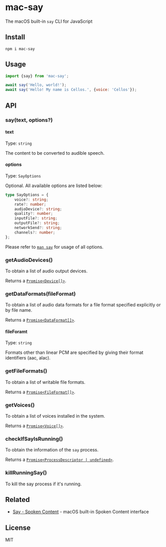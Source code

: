# mac-say

The macOS built-in `say` CLI for JavaScript

## Install

```shell
npm i mac-say
```

## Usage

```javascript
import {say} from 'mac-say';

await say('Hello, world!');
await say('Hello! My name is Cellos.', {voice: 'Cellos'});
```

## API

### say(text, options?)

#### text

Type: `string`

The content to be converted to audible speech.

#### options

Type: `SayOptions`

Optional. All available options are listed below:

```typescript
type SayOptions = {
	voice?: string;
	rate?: number;
	audioDevice?: string;
	quality?: number;
	inputFile?: string;
	outputFile?: string;
	networkSend?: string;
	channels?: number;
};
```

Please refer to [`man say`](https://www.unix.com/man-page/osx/1/say/) for usage of all options.

### getAudioDevices()

To obtain a list of audio output devices.

Returns a [`Promise<Device[]>`][types].

### getDataFormats(fileFormat)

To obtain a list of audio data formats for a file format specified explicitly or by file name.

Returns a [`Promise<DataFormat[]>`][types].

#### fileForamt

Type: `string`

Formats other than linear PCM are specified by giving their format identifiers (aac, alac).

### getFileFormats()

To obtain a list of writable file formats.

Returns a [`Promise<FileFormat[]>`][types].

### getVoices()

To obtain a list of voices installed in the system.

Returns a [`Promise<Voice[]>`][types].

### checkIfSayIsRunning()

To obtain the information of the `say` process.

Returns a [`Promise<ProcessDescriptor | undefined>`](https://github.com/sindresorhus/ps-list/blob/46f7d16920ed12c2866ddacc5044df7f8f87b179/index.d.ts#L13-L38).

### killRunningSay()

To kill the say process if it's running.

## Related

- [Say - Spoken Content](https://raycast.com/litomore/say) - macOS built-in Spoken Content interface

## License

MIT

[types]: https://github.com/LitoMore/mac-say/blob/main/source/types.ts
